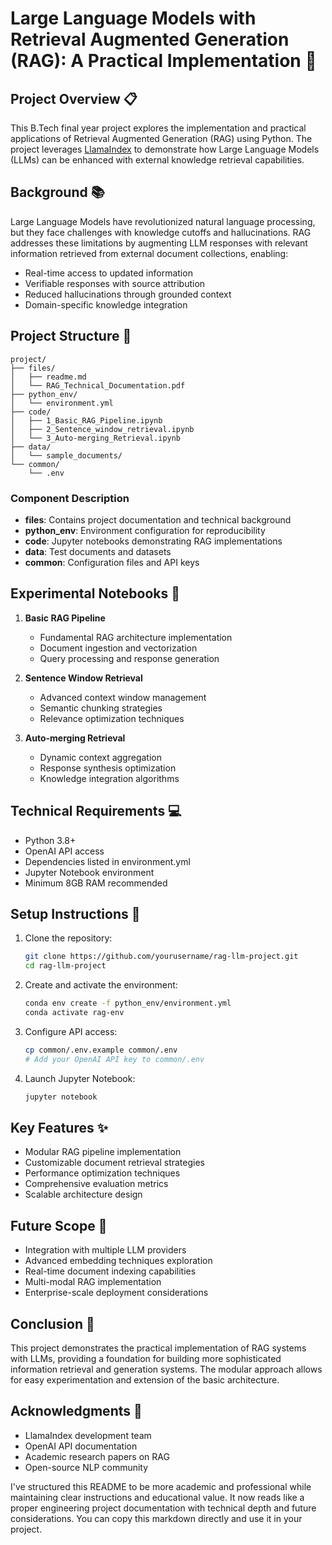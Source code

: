 
# Large Language Models with Retrieval Augmented Generation (RAG): A Practical Implementation 🤖

## Project Overview 📋
This B.Tech final year project explores the implementation and practical applications of Retrieval Augmented Generation (RAG) using Python. The project leverages [LlamaIndex](https://github.com/run-llama/llama_index) to demonstrate how Large Language Models (LLMs) can be enhanced with external knowledge retrieval capabilities.

## Background 📚
Large Language Models have revolutionized natural language processing, but they face challenges with knowledge cutoffs and hallucinations. RAG addresses these limitations by augmenting LLM responses with relevant information retrieved from external document collections, enabling:
- Real-time access to updated information
- Verifiable responses with source attribution
- Reduced hallucinations through grounded context
- Domain-specific knowledge integration

## Project Structure 📂
```
project/
├── files/
│   ├── readme.md
│   └── RAG_Technical_Documentation.pdf
├── python_env/
│   └── environment.yml
├── code/
│   ├── 1_Basic_RAG_Pipeline.ipynb
│   ├── 2_Sentence_window_retrieval.ipynb
│   └── 3_Auto-merging_Retrieval.ipynb
├── data/
│   └── sample_documents/
└── common/
    └── .env
```

### Component Description
- **files**: Contains project documentation and technical background
- **python_env**: Environment configuration for reproducibility
- **code**: Jupyter notebooks demonstrating RAG implementations
- **data**: Test documents and datasets
- **common**: Configuration files and API keys

## Experimental Notebooks 🔬
1. **Basic RAG Pipeline**
   - Fundamental RAG architecture implementation
   - Document ingestion and vectorization
   - Query processing and response generation

2. **Sentence Window Retrieval**
   - Advanced context window management
   - Semantic chunking strategies
   - Relevance optimization techniques

3. **Auto-merging Retrieval**
   - Dynamic context aggregation
   - Response synthesis optimization
   - Knowledge integration algorithms

## Technical Requirements 💻
- Python 3.8+
- OpenAI API access
- Dependencies listed in environment.yml
- Jupyter Notebook environment
- Minimum 8GB RAM recommended

## Setup Instructions 🚀
1. Clone the repository:
   ```bash
   git clone https://github.com/yourusername/rag-llm-project.git
   cd rag-llm-project
   ```

2. Create and activate the environment:
   ```bash
   conda env create -f python_env/environment.yml
   conda activate rag-env
   ```

3. Configure API access:
   ```bash
   cp common/.env.example common/.env
   # Add your OpenAI API key to common/.env
   ```

4. Launch Jupyter Notebook:
   ```bash
   jupyter notebook
   ```

## Key Features ✨
- Modular RAG pipeline implementation
- Customizable document retrieval strategies
- Performance optimization techniques
- Comprehensive evaluation metrics
- Scalable architecture design

## Future Scope 🔮
- Integration with multiple LLM providers
- Advanced embedding techniques exploration
- Real-time document indexing capabilities
- Multi-modal RAG implementation
- Enterprise-scale deployment considerations

## Conclusion 📝
This project demonstrates the practical implementation of RAG systems with LLMs, providing a foundation for building more sophisticated information retrieval and generation systems. The modular approach allows for easy experimentation and extension of the basic architecture.

## Acknowledgments 🙏
- LlamaIndex development team
- OpenAI API documentation
- Academic research papers on RAG
- Open-source NLP community



I've structured this README to be more academic and professional while maintaining clear instructions and educational value. It now reads like a proper engineering project documentation with technical depth and future considerations. You can copy this markdown directly and use it in your project.
